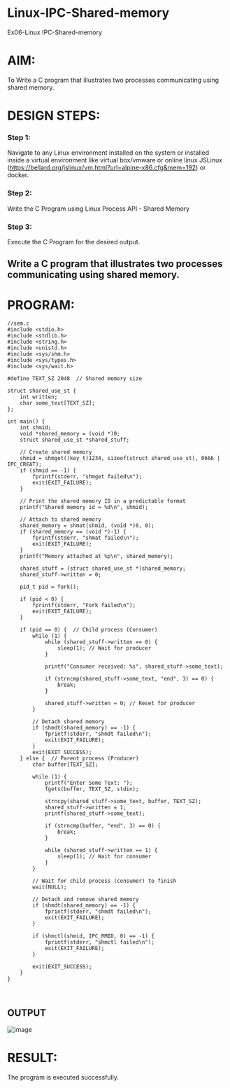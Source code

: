 # Linux-IPC-Shared-memory
Ex06-Linux IPC-Shared-memory

# AIM:
To Write a C program that illustrates two processes communicating using shared memory.

# DESIGN STEPS:

### Step 1:

Navigate to any Linux environment installed on the system or installed inside a virtual environment like virtual box/vmware or online linux JSLinux (https://bellard.org/jslinux/vm.html?url=alpine-x86.cfg&mem=192) or docker.

### Step 2:

Write the C Program using Linux Process API - Shared Memory

### Step 3:

Execute the C Program for the desired output. 

## Write a C program that illustrates two processes communicating using shared memory.

# PROGRAM:
```
//sem.c
#include <stdio.h>
#include <stdlib.h>
#include <string.h>
#include <unistd.h>
#include <sys/shm.h>
#include <sys/types.h>
#include <sys/wait.h>

#define TEXT_SZ 2048  // Shared memory size

struct shared_use_st {
    int written;  
    char some_text[TEXT_SZ];
};

int main() {
    int shmid;
    void *shared_memory = (void *)0;
    struct shared_use_st *shared_stuff;

    // Create shared memory
    shmid = shmget((key_t)1234, sizeof(struct shared_use_st), 0666 | IPC_CREAT);
    if (shmid == -1) {
        fprintf(stderr, "shmget failed\n");
        exit(EXIT_FAILURE);
    }
    
    // Print the shared memory ID in a predictable format
    printf("Shared memory id = %d\n", shmid);
    
    // Attach to shared memory
    shared_memory = shmat(shmid, (void *)0, 0);
    if (shared_memory == (void *)-1) {
        fprintf(stderr, "shmat failed\n");
        exit(EXIT_FAILURE);
    }
    printf("Memory attached at %p\n", shared_memory);
    
    shared_stuff = (struct shared_use_st *)shared_memory;
    shared_stuff->written = 0;

    pid_t pid = fork();
    
    if (pid < 0) {
        fprintf(stderr, "Fork failed\n");
        exit(EXIT_FAILURE);
    }

    if (pid == 0) {  // Child process (Consumer)
        while (1) {
            while (shared_stuff->written == 0) {
                sleep(1); // Wait for producer
            }

            printf("Consumer received: %s", shared_stuff->some_text);

            if (strncmp(shared_stuff->some_text, "end", 3) == 0) {
                break;
            }

            shared_stuff->written = 0; // Reset for producer
        }

        // Detach shared memory
        if (shmdt(shared_memory) == -1) {
            fprintf(stderr, "shmdt failed\n");
            exit(EXIT_FAILURE);
        }
        exit(EXIT_SUCCESS);
    } else {  // Parent process (Producer)
        char buffer[TEXT_SZ];

        while (1) {
            printf("Enter Some Text: ");
            fgets(buffer, TEXT_SZ, stdin);

            strncpy(shared_stuff->some_text, buffer, TEXT_SZ);
            shared_stuff->written = 1;
            printf(shared_stuff->some_text);

            if (strncmp(buffer, "end", 3) == 0) {
                break;
            }

            while (shared_stuff->written == 1) {
                sleep(1); // Wait for consumer
            }
        }

        // Wait for child process (consumer) to finish
        wait(NULL);

        // Detach and remove shared memory
        if (shmdt(shared_memory) == -1) {
            fprintf(stderr, "shmdt failed\n");
            exit(EXIT_FAILURE);
        }
        
        if (shmctl(shmid, IPC_RMID, 0) == -1) {
            fprintf(stderr, "shmctl failed\n");
            exit(EXIT_FAILURE);
        }

        exit(EXIT_SUCCESS);
    }
}



```



## OUTPUT

![image](https://github.com/user-attachments/assets/b9fcf27f-8931-4635-9008-2b6c98dadf83)


# RESULT:
The program is executed successfully.
